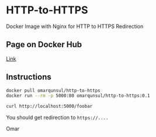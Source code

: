 # HTTP-to-HTTPS

Docker Image with Nginx for HTTP to HTTPS Redirection

## Page on Docker Hub
[Link](https://hub.docker.com/r/omarqunsul/http-to-https)

## Instructions

```bash
docker pull omarqunsul/http-to-https
docker run --rm -p 5000:80 omarqunsul/http-to-https:0.1

curl http://localhost:5000/foobar
```

You should get redirection to `https://....`

Omar
